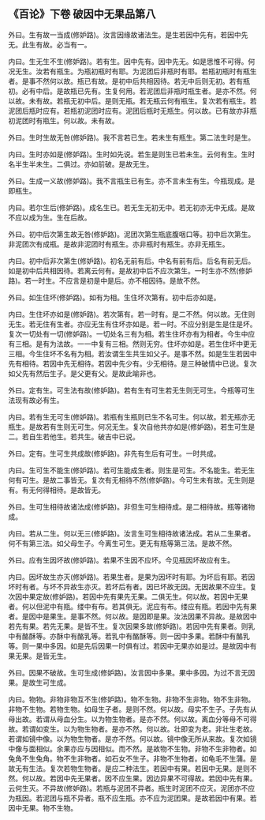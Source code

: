 ## 《百论》下卷 破因中无果品第八

外曰。生有故一当成(修妒路)。汝言因缘故诸法生。是生若因中先有。若因中先无。此生有故。必当有一。

内曰。生无生不生(修妒路)。若有生。因中先有。因中先无。如是思惟不可得。何况无生。汝若有瓶生。为瓶初瓶时有耶。为泥团后非瓶时有耶。若瓶初瓶时有瓶生者。是事不然何以故。瓶已有故。是初中后共相因待。若无中后则无初。若有瓶初。必有中后。是故瓶已先有。生复何用。若泥团后非瓶时瓶生者。是亦不然。何以故。未有故。若瓶无初中后。是则无瓶。若无瓶云何有瓶生。复次若有瓶生。若泥团后瓶时应有。若瓶初泥团时应有。泥团后瓶时无瓶生。何以故。已有故亦非瓶初泥团时有瓶生。何以故。未有故。

外曰。生时生故无咎(修妒路)。我不言若已生。若未生有瓶生。第二法生时是生。

内曰。生时亦如是(修妒路)。生时如先说。若生是则生已若未生。云何有生。生时名半生半未生。二俱过。亦如前破。是故无生。

外曰。生成一义故(修妒路)。我不言瓶生已有生。亦不言未生有生。今瓶现成。是即瓶生。

内曰。若尔生后(修妒路)。成名生已。若无生无初无中。若无初亦无中无成。是故不应以成为生。生在后故。

外曰。初中后次第生故无咎(修妒路)。泥团次第生瓶底腹咽口等。初中后次第生。非泥团次有成瓶。是故非泥团时有瓶生。亦非瓶时有瓶生。亦非无瓶生。

内曰。初中后非次第生(修妒路)。初名无前有后。中名有前有后。后名有前无后。如是初中后共相因待。若离云何有。是故初中后不应次第生。一时生亦不然(修妒路)。若一时生。不应言是初是中是后。亦不相因待。是故不然。

外曰。如生住坏(修妒路)。如有为相。生住坏次第有。初中后亦如是。

内曰。生住坏亦如是(修妒路)。若次第有。若一时有。是二不然。何以故。无住则无生。若无住有生者。亦应无生有住坏亦如是。若一时。不应分别是生是住是坏。复次一切处有一切(修妒路)。一切处名三有为相。若生住坏亦有为相者。今生中应有三相。是有为法故。一一中复有三相。然则无穷。住坏亦如是。若生住坏中更无三相。今生住坏不名有为相。若汝谓生生共生如父子。是事不然。如是生生若因中先有相待。若因中先无相待。若因中先少有。少无相待。是三种破情中已说。复次如父先有然后生子。是父更有父。是故此喻非也。

外曰。定有生。可生法有故(修妒路)。若有生有可生若无生则无可生。今瓶等可生法现有故必有生。

内曰。若有生无可生(修妒路)。若瓶有生瓶则已生不名可生。何以故。若无瓶亦无瓶生。是故若有生则无可生。何况无生。复次自他共亦如是(修妒路)。若生可生是二。若自生若他生。若共生。破吉中已说。

外曰。定有。生可生共成故(修妒路)。非先有生后有可生。一时共成。

内曰。生可生不能生(修妒路)。若可生能成生者。则生是可生。不名能生。若无生何有可生。是故二事皆无。复次有无相待不然(修妒路)。今可生未有故。无生则是有。有无何得相待。是故皆无。

外曰。生可生相待故诸法成(修妒路)。非但生可生相待成。是二相待故。瓶等诸物成。

内曰。若从二生。何以无三(修妒路)。汝言生可生相待故诸法成。若从二生果者。何不有第三法。如父母生子。今离生可生。更无有瓶等第三法。是故不然。

外曰。应有生因坏故(修妒路)。若果不生因不应坏。今见瓶因坏故应有生。

内曰。因坏故生亦灭(修妒路)。若果生者。是果为因坏时有耶。为坏后有耶。若因坏时有者。与坏不异故生亦灭。若坏后有者。因已坏故无因。无因故果不应生。复次因中果定故(修妒路)。若因中先有果先无果。二俱无生。何以故。若因中无果者。何以但泥中有瓶。缕中有布。若其俱无。泥应有布。缕应有瓶。若因中先有果者。是因中是果生。是事不然。何以故。是因即是果。汝法因果不异故。是故因中若先有果。若先无果。是皆不生。复次因果多故(修妒路)。若因中先有果者。则乳中有酪酥等。亦酥中有酪乳等。若乳中有酪酥等。则一因中多果。若酥中有酪乳等。则一果中多因。如是先后因果一时俱有过。若因中无果亦如是过。是故因中有果无果。是皆无生。

外曰。因果不破故。生可生成(修妒路)。汝言因中多果。果中多因。为过不言无因果。是故生可生成。

内曰。物物。非物非物互不生(修妒路)。物不生物。非物不生非物。物不生非物。非物不生物。若物生物。如母生子者。是则不然。何以故。母实不生子。子先有从母出故。若谓从母血分生。以为物生物者。是亦不然。何以故。离血分等母不可得故。若谓如变生。以为物生物者。是亦不然。何以故。壮即变为老。非壮生老故。若谓如镜中像。以为物生物者。是亦不然。何以故。镜中像无所从来故。复次如镜中像与面相似。余果亦应与因相似。而不然。是故物不生物。非物不生非物者。如兔角不生兔角。物不生非物者。如石女不生子。非物不生物者。如龟毛不生蒲。是故无有生法。复次若物生物者。是应二种法生。若因中有果。若因中无果。是则不然。何以故。若因中先无果者。因不应生果。因边异果不可得故。若因中先有果。云何生灭。不异故(修妒路)。若瓶与泥团不异者。瓶生时泥团不应灭。泥团亦不应为瓶因。若泥团与瓶不异者。瓶不应生瓶。亦不应为泥团果。是故若因中有果。若因中无果。物不生物。